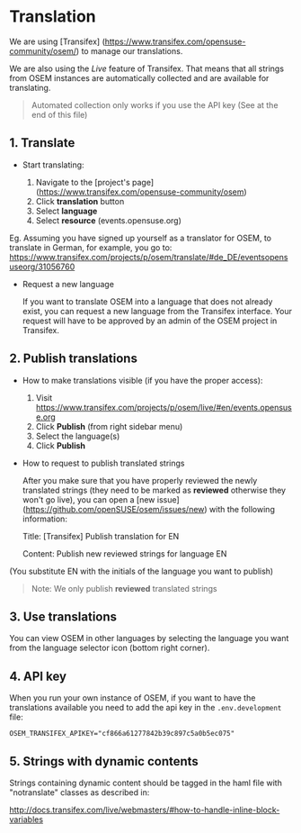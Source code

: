 # Translation
We are using [Transifex] (https://www.transifex.com/opensuse-community/osem/) to manage our translations.

We are also using the _Live_ feature of Transifex. That means that all strings from OSEM instances are automatically collected and are available for translating.
>Automated collection only works if you use the API key (See at the end of this file)

## 1. Translate
  * Start translating:

    1. Navigate to the [project's page] (https://www.transifex.com/opensuse-community/osem)
    2. Click **translation** button
    3. Select **language**
    4. Select **resource** (events.opensuse.org)

Eg. Assuming you have signed up yourself as a translator for OSEM, to translate in German, for example, you go to: https://www.transifex.com/projects/p/osem/translate/#de_DE/eventsopensuseorg/31056760

  * Request a new language

    If you want to translate OSEM into a language that does not already exist, you can request a new language from the Transifex interface. Your request will have to be approved by an admin of the OSEM project in Transifex.

## 2. Publish translations
  * How to make translations visible (if you have the proper access):
    1.  Visit https://www.transifex.com/projects/p/osem/live/#en/events.opensuse.org
    2.  Click **Publish** (from right sidebar menu)
    3.  Select the language(s)
    4.  Click **Publish**

  * How to request to publish translated strings

    After you make sure that you have properly reviewed the newly translated strings (they need to be marked as **reviewed** otherwise they won't go live), you can open a [new issue] (https://github.com/openSUSE/osem/issues/new) with the following information:

    Title: [Transifex] Publish translation for EN

    Content: Publish new reviewed strings for language EN

  (You substitute EN with the initials of the language you want to publish)

> Note: We only publish **reviewed** translated strings

## 3. Use translations
You can view OSEM in other languages by selecting the language you want from the language selector icon (bottom right corner).

## 4. API key
When you run your own instance of OSEM, if you want to have the translations available you need to add the api key in the `.env.development` file:

`OSEM_TRANSIFEX_APIKEY="cf866a61277842b39c897c5a0b5ec075"`

## 5. Strings with dynamic contents

Strings containing dynamic content should be tagged in the haml file with "notranslate" classes as described in:

http://docs.transifex.com/live/webmasters/#how-to-handle-inline-block-variables
